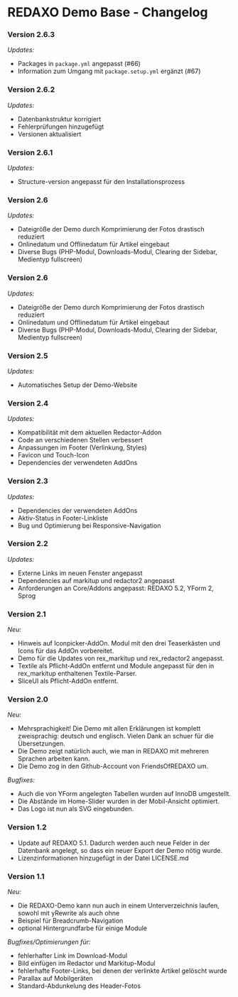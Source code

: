 REDAXO Demo Base - Changelog
======================

### Version 2.6.3

*Updates:*

* Packages in `package.yml` angepasst (#66)
* Information zum Umgang mit `package.setup.yml` ergänzt (#67)

### Version 2.6.2

*Updates:*

* Datenbankstruktur korrigiert
* Fehlerprüfungen hinzugefügt
* Versionen aktualisiert

### Version 2.6.1

*Updates:*

* Structure-version angepasst für den Installationsprozess

### Version 2.6

*Updates:*

* Dateigröße der Demo durch Komprimierung der Fotos drastisch reduziert
* Onlinedatum und Offlinedatum für Artikel eingebaut
* Diverse Bugs (PHP-Modul, Downloads-Modul, Clearing der Sidebar, Medientyp fullscreen)

### Version 2.6

*Updates:*

* Dateigröße der Demo durch Komprimierung der Fotos drastisch reduziert
* Onlinedatum und Offlinedatum für Artikel eingebaut
* Diverse Bugs (PHP-Modul, Downloads-Modul, Clearing der Sidebar, Medientyp fullscreen)

### Version 2.5

*Updates:*

* Automatisches Setup der Demo-Website

### Version 2.4

*Updates:*

* Kompatibilität mit dem aktuellen Redactor-Addon
* Code an verschiedenen Stellen verbessert
* Anpassungen im Footer (Verlinkung, Styles)
* Favicon und Touch-Icon
* Dependencies der verwendeten AddOns

### Version 2.3

*Updates:*

* Dependencies der verwendeten AddOns
* Aktiv-Status in Footer-Linkliste
* Bug und Optimierung bei Responsive-Navigation

### Version 2.2

*Updates:*

* Externe Links im neuen Fenster angepasst
* Dependencies auf markitup und redactor2 angepasst
* Anforderungen an Core/Addons angepasst: REDAXO 5.2, YForm 2, Sprog

### Version 2.1

*Neu:*

* Hinweis auf Iconpicker-AddOn. Modul mit den drei Teaserkästen und Icons für das AddOn vorbereitet.
* Demo für die Updates von rex_markitup und rex_redactor2 angepasst.
* Textile als Pflicht-AddOn entfernt und Module angepasst für den in rex_markitup enthaltenen Textile-Parser.
* SliceUI als Pflicht-AddOn entfernt.

### Version 2.0

*Neu:*

* Mehrsprachigkeit! Die Demo mit allen Erklärungen ist komplett zweisprachig: deutsch und englisch. Vielen Dank an schuer für die Übersetzungen.
* Die Demo zeigt natürlich auch, wie man in REDAXO mit mehreren Sprachen arbeiten kann.
* Die Demo zog in den Github-Account von FriendsOfREDAXO um.


*Bugfixes:*

* Auch die von YForm angelegten Tabellen wurden auf InnoDB umgestellt.
* Die Abstände im Home-Slider wurden in der Mobil-Ansicht optimiert.
* Das Logo ist nun als SVG eingebunden.

### Version 1.2

* Update auf REDAXO 5.1. Dadurch werden auch neue Felder in der Datenbank angelegt, so dass ein neuer Export der Demo nötig wurde.
* Lizenzinformationen hinzugefügt in der Datei LICENSE.md

### Version 1.1

*Neu:*

* Die REDAXO-Demo kann nun auch in einem Unterverzeichnis laufen, sowohl mit yRewrite als auch ohne
* Beispiel für Breadcrumb-Navigation
* optional Hintergrundfarbe für einige Module

*Bugfixes/Optimierungen für:*

* fehlerhafter Link im Download-Modul
* Bild einfügen im Redactor und Markitup-Modul
* fehlerhafte Footer-Links, bei denen der verlinkte Artikel gelöscht wurde
* Parallax auf Mobilgeräten
* Standard-Abdunkelung des Header-Fotos
